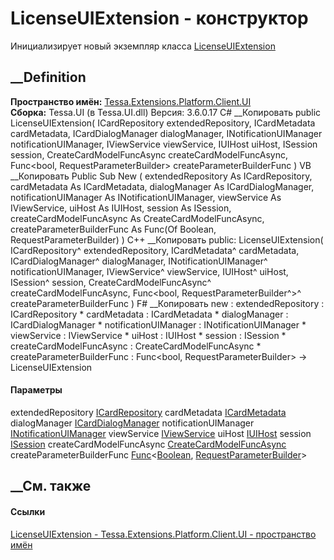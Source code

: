 # LicenseUIExtension - конструктор
Инициализирует новый экземпляр класса
[LicenseUIExtension](T_Tessa_Extensions_Platform_Client_UI_LicenseUIExtension.htm)
##  __Definition
 **Пространство имён:**
[Tessa.Extensions.Platform.Client.UI](N_Tessa_Extensions_Platform_Client_UI.htm)  
 **Сборка:** Tessa.UI (в Tessa.UI.dll) Версия: 3.6.0.17
C# __Копировать
     public LicenseUIExtension(
    	ICardRepository extendedRepository,
    	ICardMetadata cardMetadata,
    	ICardDialogManager dialogManager,
    	INotificationUIManager notificationUIManager,
    	IViewService viewService,
    	IUIHost uiHost,
    	ISession session,
    	CreateCardModelFuncAsync createCardModelFuncAsync,
    	Func<bool, RequestParameterBuilder> createParameterBuilderFunc
    )
VB __Копировать
     Public Sub New ( 
    	extendedRepository As ICardRepository,
    	cardMetadata As ICardMetadata,
    	dialogManager As ICardDialogManager,
    	notificationUIManager As INotificationUIManager,
    	viewService As IViewService,
    	uiHost As IUIHost,
    	session As ISession,
    	createCardModelFuncAsync As CreateCardModelFuncAsync,
    	createParameterBuilderFunc As Func(Of Boolean, RequestParameterBuilder)
    )
C++ __Копировать
     public:
    LicenseUIExtension(
    	ICardRepository^ extendedRepository, 
    	ICardMetadata^ cardMetadata, 
    	ICardDialogManager^ dialogManager, 
    	INotificationUIManager^ notificationUIManager, 
    	IViewService^ viewService, 
    	IUIHost^ uiHost, 
    	ISession^ session, 
    	CreateCardModelFuncAsync^ createCardModelFuncAsync, 
    	Func<bool, RequestParameterBuilder^>^ createParameterBuilderFunc
    )
F# __Копировать
     new : 
            extendedRepository : ICardRepository * 
            cardMetadata : ICardMetadata * 
            dialogManager : ICardDialogManager * 
            notificationUIManager : INotificationUIManager * 
            viewService : IViewService * 
            uiHost : IUIHost * 
            session : ISession * 
            createCardModelFuncAsync : CreateCardModelFuncAsync * 
            createParameterBuilderFunc : Func<bool, RequestParameterBuilder> -> LicenseUIExtension
#### Параметры
extendedRepository [ICardRepository](T_Tessa_Cards_ICardRepository.htm)
cardMetadata [ICardMetadata](T_Tessa_Cards_ICardMetadata.htm)
dialogManager [ICardDialogManager](T_Tessa_UI_Cards_ICardDialogManager.htm)
notificationUIManager
[INotificationUIManager](T_Tessa_UI_Notifications_INotificationUIManager.htm)
viewService [IViewService](T_Tessa_Views_IViewService.htm)
uiHost [IUIHost](T_Tessa_UI_IUIHost.htm)
session [ISession](T_Tessa_Platform_Runtime_ISession.htm)
createCardModelFuncAsync
[CreateCardModelFuncAsync](T_Tessa_UI_Cards_CreateCardModelFuncAsync.htm)
createParameterBuilderFunc
[Func](https://learn.microsoft.com/dotnet/api/system.func-2)<[Boolean](https://learn.microsoft.com/dotnet/api/system.boolean),
[RequestParameterBuilder](T_Tessa_Views_RequestParameterBuilder.htm)>
## __См. также
#### Ссылки
[LicenseUIExtension -
](T_Tessa_Extensions_Platform_Client_UI_LicenseUIExtension.htm)
[Tessa.Extensions.Platform.Client.UI - пространство
имён](N_Tessa_Extensions_Platform_Client_UI.htm)
